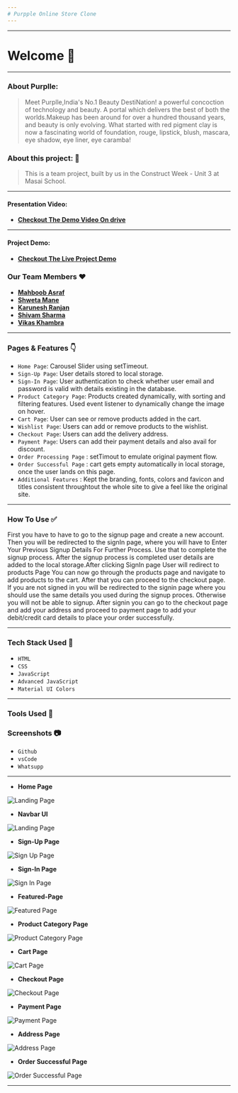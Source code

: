 ```yaml
---
# Purpple Online Store Clone
---
```


---
# Welcome :wave:
---
### About Purplle:
> Meet Purplle,India's No.1 Beauty DestiNation! a powerful concoction of technology and beauty. A portal which delivers the best of both the worlds.Makeup has been around for over a hundred thousand years, and beauty is only evolving. What started with red
pigment clay is now a fascinating world of foundation, rouge, lipstick, blush, mascara, eye shadow, eye liner, eye
caramba!





### About this project: :raised_hands:

> This is a team project, built by us in the Construct Week - Unit 3 at Masai School.

---

#### Presentation Video: 
- **[Checkout The Demo Video On drive]()**

---

#### Project Demo: 
- **[Checkout The Live Project Demo]()**



### Our Team Members :heart:

- **[Mahboob Asraf](https://github.com/MOHAMMADM-ASRAF)**
- **[Shweta Mane](https://github.com/ShwetaMane13)**
- **[Karunesh Ranjan](https://github.com/Karu555)**
- **[Shivam Sharma](https://github.com/Shivamkakda)**
- **[Vikas Khambra](https://github.com/vkkhambra786)**


---

### Pages & Features :point_down:

- `Home Page`: Carousel Slider using setTimeout.
- `Sign-Up Page`: User details stored to local storage.
- `Sign-In Page`: User authentication to check whether user email and password is valid with details existing in the database.
- `Product Category Page`: Products created dynamically, with sorting and filtering features. Used event listener to dynamically change the image on hover.
- `Cart Page`: User can see or remove products added in the cart.
- `Wishlist Page`: Users can add or remove products to the wishlist.
- `Checkout Page`: Users can add the delivery address.
- `Payment Page`: Users can add their payment details and also avail for discount.
- `Order Processing Page` : setTimout to emulate original payment flow.
- `Order Successful Page` : cart gets empty automatically in local storage, once the user lands on this page.
- `Additional Features` : Kept the branding, fonts, colors and favicon and titles consistent throughtout the whole site to give a feel like the original site.

---

### How To Use ✅

First you have to have to go to the signup page and create a new account. Then you will be redirected to the signIn page, where you will have to Enter Your Previous Signup Details For Further Process. Use that to complete the signup process. After the signup process is completed user details are added to the local storage.After clicking SignIn page User will redirect to products Page You can now go through the products page and navigate to add products to the cart. After that you can proceed to the checkout page. If you are not signed in you will be redirected to the signin page where you should use the same details you used during the signup proces. Otherwise you will not be able to signup. After signin you can go to the checkout page and add your address and proceed to payment page to add your debit/credit card details to place your order successfully.

---

### Tech Stack Used :wrench:

- `HTML`
- `CSS`
- `JavaScript`
- `Advanced JavaScript`
- `Material UI Colors`


---
### Tools Used 🔧
### Screenshots :camera:
- `Github`
- `vsCode`
- `Whatsupp`
---
- **Home Page**

![Landing Page]()

- **Navbar UI**

![Landing Page]()

- **Sign-Up Page**

![Sign Up Page]()


- **Sign-In Page**

![Sign In Page]()


- **Featured-Page**

![Featured Page]()


- **Product Category Page**

![Product Category Page]()




- **Cart Page**

![Cart Page]()



- **Checkout Page**

![Checkout Page]()

- **Payment Page**

![Payment Page]()

- **Address  Page**

![Address Page]()

- **Order Successful Page**

![Order Successful Page]()


---
